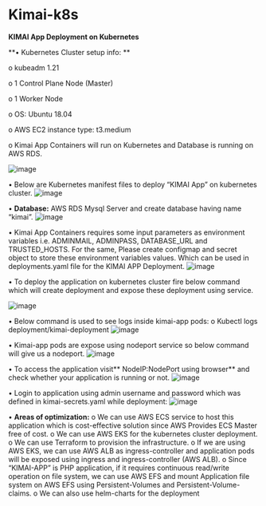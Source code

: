 # Kimai-k8s
**KIMAI App Deployment on Kubernetes**

**•	Kubernetes Cluster setup info: **

o	kubeadm 1.21

o	1 Control Plane Node (Master)

o	1 Worker Node

o	OS: Ubuntu 18.04

o	AWS EC2 instance type: t3.medium

o	Kimai App Containers will run on Kubernetes and Database is running on AWS RDS.

 ![image](https://user-images.githubusercontent.com/25103050/117771158-6fa44b80-b253-11eb-8b6d-bf8b0a020d63.png)

•	Below are Kubernetes manifest files to deploy “KIMAI App” on kubernetes cluster.
 ![image](https://user-images.githubusercontent.com/25103050/117771168-7337d280-b253-11eb-98ce-3881196db6e8.png)

•	**Database:** AWS RDS Mysql Server and create database having name “kimai”.
 ![image](https://user-images.githubusercontent.com/25103050/117771202-7c28a400-b253-11eb-8752-826bf2f7fc0b.png)

•	Kimai App Containers requires some input parameters as environment variables i.e. ADMINMAIL, ADMINPASS, DATABASE_URL and TRUSTED_HOSTS. For the same, Please create configmap and secret object to store these environment variables values. Which can be used in deployments.yaml file for the KIMAI APP Deployment.
 ![image](https://user-images.githubusercontent.com/25103050/117771213-7fbc2b00-b253-11eb-8de6-8ca790a3f1d0.png)

•	To deploy the application on kubernetes cluster fire below command which will create deployment and expose these deployment using service.
 
![image](https://user-images.githubusercontent.com/25103050/117771234-834fb200-b253-11eb-9010-6718159f1fea.png)

•	Below command is used to see logs inside kimai-app pods:
o	Kubectl logs deployment/kimai-deployment
 ![image](https://user-images.githubusercontent.com/25103050/117771246-864aa280-b253-11eb-9bd9-755ba0d03763.png)

•	Kimai-app pods are expose using nodeport service so below command will give us a nodeport.
 ![image](https://user-images.githubusercontent.com/25103050/117771318-98c4dc00-b253-11eb-98db-39760921cb72.png)


•	To access the application visit** NodeIP:NodePort using browser** and check whether your application is running or not.
 ![image](https://user-images.githubusercontent.com/25103050/117771327-9bbfcc80-b253-11eb-9d47-88b61fbbea73.png)

•	Login to application using admin username and password which was defined in kimai-secrets.yaml while deployment:
 ![image](https://user-images.githubusercontent.com/25103050/117771344-9f535380-b253-11eb-94e2-a85ff1d546e5.png)

•	**Areas of optimization:**
o	We can use AWS ECS service to host this application which is cost-effective solution since AWS Provides ECS Master free of cost.
o	We can use AWS EKS for the kubernetes cluster deployment.
o	We can use Terraform to provision the infrastructure.
o	If we are using AWS EKS, we can use AWS ALB as ingress-controller and application pods will be exposed using ingress and ingress-controller (AWS ALB).
o	Since “KIMAI-APP” is PHP application, if it requires continuous read/write operation on file system, we can use AWS EFS and mount Application file system on AWS EFS using Persistent-Volumes and Persistent-Volume-claims.
o	We can also use helm-charts for the deployment


